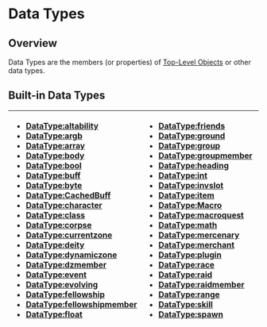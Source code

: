# Data Types

## Overview

Data Types are the members \(or properties\) of [Top-Level Objects](../top-level-objects/) or other data types.

## Built-in Data Types

<table>
  <thead>
    <tr>
      <th style="text-align:left">
        <ul>
          <li><a href="datatype-altability.md">DataType:altability</a>
          </li>
          <li><a href="datatype-argb.md">DataType:argb</a>
          </li>
          <li><a href="datatype-array.md">DataType:array</a>
          </li>
          <li><a href="datatype-body.md">DataType:body</a>
          </li>
          <li><a href="datatype-bool.md">DataType:bool</a>
          </li>
          <li><a href="datatype-buff.md">DataType:buff</a>
          </li>
          <li><a href="datatype-byte.md">DataType:byte</a>
          </li>
          <li><a href="datatype-cachedbuff.md">DataType:CachedBuff</a>
          </li>
          <li><a href="datatype-character.md">DataType:character</a>
          </li>
          <li><a href="datatype-class.md">DataType:class</a>
          </li>
          <li><a href="datatype-corpse.md">DataType:corpse</a>
          </li>
          <li><a href="datatype-currentzone.md">DataType:currentzone</a>
          </li>
          <li><a href="datatype-deity.md">DataType:deity</a>
          </li>
          <li><a href="datatype-dynamiczone.md">DataType:dynamiczone</a>
          </li>
          <li><a href="datatype-dzmember.md">DataType:dzmember</a>
          </li>
          <li><a href="datatype-event.md">DataType:event</a>
          </li>
          <li><a href="datatype-evolving.md">DataType:evolving</a>
          </li>
          <li><a href="datatype-fellowship.md">DataType:fellowship</a>
          </li>
          <li><a href="datatype-fellowshipmember.md">DataType:fellowshipmember</a>
          </li>
          <li><a href="datatype-float.md">DataType:float</a>
          </li>
        </ul>
      </th>
      <th style="text-align:left">
        <ul>
          <li><a href="datatype-friends.md">DataType:friends</a>
          </li>
          <li><a href="datatype-ground.md">DataType:ground</a>
          </li>
          <li><a href="datatype-group.md">DataType:group</a>
          </li>
          <li><a href="datatype-groupmember.md">DataType:groupmember</a>
          </li>
          <li><a href="datatype-heading.md">DataType:heading</a>
          </li>
          <li><a href="datatype-int.md">DataType:int</a>
          </li>
          <li><a href="datatype-invslot.md">DataType:invslot</a>
          </li>
          <li><a href="datatype-item.md">DataType:item</a>
          </li>
          <li><a href="datatype-macro.md">DataType:Macro</a>
          </li>
          <li><a href="datatype-macroquest.md">DataType:macroquest</a>
          </li>
          <li><a href="datatype-math.md">DataType:math</a>
          </li>
          <li><a href="datatype-mercenary.md">DataType:mercenary</a>
          </li>
          <li><a href="datatype-merchant.md">DataType:merchant</a>
          </li>
          <li><a href="datatype-plugin.md">DataType:plugin</a>
          </li>
          <li><a href="datatype-race.md">DataType:race</a>
          </li>
          <li><a href="datatype-raid.md">DataType:raid</a>
          </li>
          <li><a href="datatype-raidmember.md">DataType:raidmember</a>
          </li>
          <li><a href="datatype-range.md">DataType:range</a>
          </li>
          <li><a href="datatype-skill.md">DataType:skill</a>
          </li>
          <li><a href="datatype-spawn.md">DataType:spawn</a>
          </li>
        </ul>
      </th>
      <th style="text-align:left">
        <ul>
          <li><a href="datatype-spell.md">DataType:spell</a>
          </li>
          <li><a href="datatype-string.md">DataType:string</a>
          </li>
          <li><a href="datatype-switch.md">DataType:switch</a>
          </li>
          <li><a href="datatype-target.md">DataType:target</a>
          </li>
          <li><a href="datatype-task.md">DataType:task</a>
          </li>
          <li><a href>Datatype:taskmember</a>
          </li>
          <li><a href>DataType:taskmember</a>
          </li>
          <li><a href="datatype-ticks.md">DataType:ticks</a>
          </li>
          <li><a href="datatype-time.md">DataType:time</a>
          </li>
          <li><a href="datatype-timer.md">DataType:timer</a>
          </li>
          <li><a href="datatype-type.md">DataType:type</a>
          </li>
          <li><a href="datatype-window.md">DataType:window</a>
          </li>
          <li><a href="datatype-xtaggrocount.md">DataType:xtaggrocount</a>
          </li>
          <li><a href="datatype-xtarget.md">DataType:xtarget</a>
          </li>
          <li><a href="datatype-zone.md">DataType:zone</a>
          </li>
        </ul>
      </th>
    </tr>
  </thead>
  <tbody></tbody>
</table>

